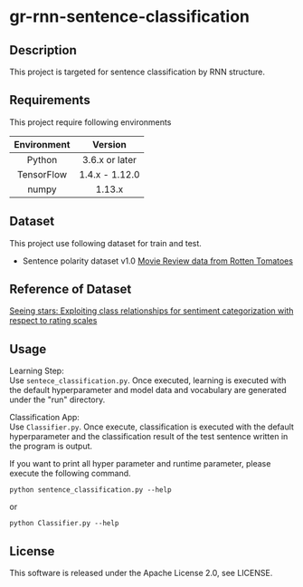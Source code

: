 # gr-rnn-sentence-classification 

## Description
This project is targeted for sentence classification by RNN structure. 

## Requirements
This project require following environments

|Environment|Version|
|:---------:|:-----:|
| Python | 3.6.x or later |
| TensorFlow | 1.4.x - 1.12.0|
| numpy | 1.13.x |

## Dataset

This project use following dataset for train and test.  
* Sentence polarity dataset v1.0
[Movie Review data from Rotten Tomatoes](http://www.cs.cornell.edu/people/pabo/movie-review-data/)

## Reference of Dataset

[Seeing stars: Exploiting class relationships for sentiment categorization with respect to rating scales](http://www.cs.cornell.edu/home/llee/papers/pang-lee-stars.home.html)

## Usage

Learning Step:  
Use ```sentece_classification.py```. Once executed, learning is executed with the default hyperparameter and model data and vocabulary are generated under the "run" directory.  

Classification App:  
Use ```Classifier.py```. Once execute, classification is executed with the default hyperparameter and the classification result of the test sentence written in the program is output.  

If you want to print all hyper parameter and runtime parameter, please execute the following command.  
```
python sentence_classification.py --help
```  
or  
```
python Classifier.py --help
```  

## License
This software is released under the Apache License 2.0, see LICENSE.
